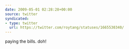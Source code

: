 ```yaml
---
date: 2009-05-01 02:28:28+00:00
source: twitter
syndicated:
- type: twitter
  url: https://twitter.com/roytang/statuses/1665530340/
---
```


paying the bills. doh!